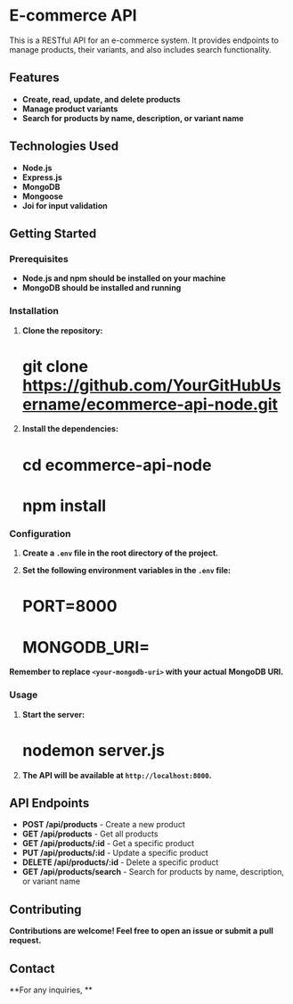 # E-commerce API

This is a RESTful API for an e-commerce system. It provides endpoints to manage products, their variants, and also includes search functionality.

## Features

- **Create, read, update, and delete products**
- **Manage product variants**
- **Search for products by name, description, or variant name**

## Technologies Used

- **Node.js**
- **Express.js**
- **MongoDB**
- **Mongoose**
- **Joi for input validation**

## Getting Started

### Prerequisites

- **Node.js and npm should be installed on your machine**
- **MongoDB should be installed and running**

### Installation

1. **Clone the repository:**

   # git clone https://github.com/YourGitHubUsername/ecommerce-api-node.git

2. **Install the dependencies:**

   # cd ecommerce-api-node
   # npm install

### Configuration

1. **Create a `.env` file in the root directory of the project.**

2. **Set the following environment variables in the `.env` file:**

   # PORT=8000
   # MONGODB_URI=<your-mongodb-uri>

**Remember to replace `<your-mongodb-uri>` with your actual MongoDB URI.**

### Usage

1. **Start the server:**

   # nodemon server.js

2. **The API will be available at `http://localhost:8000`.**

## API Endpoints

- **POST /api/products** - Create a new product
- **GET /api/products** - Get all products
- **GET /api/products/:id** - Get a specific product
- **PUT /api/products/:id** - Update a specific product
- **DELETE /api/products/:id** - Delete a specific product
- **GET /api/products/search** - Search for products by name, description, or variant name

## Contributing

**Contributions are welcome! Feel free to open an issue or submit a pull request.**

## Contact

**For any inquiries, **
